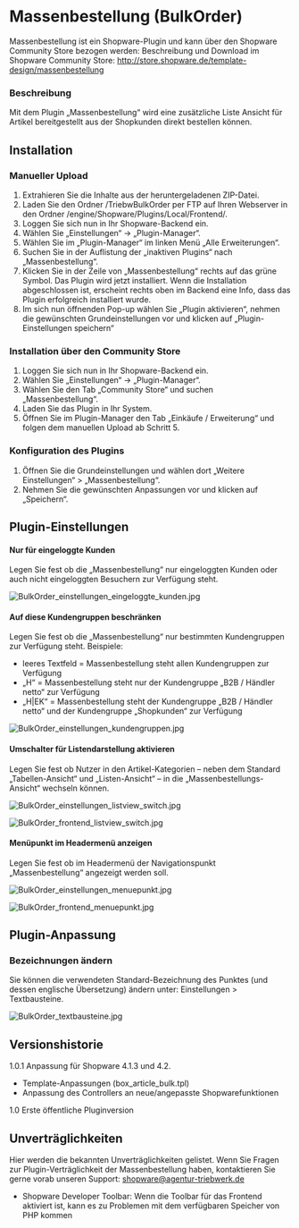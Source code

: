 Massenbestellung (BulkOrder)
==================

Massenbestellung ist ein Shopware-Plugin und kann über den Shopware Community Store bezogen werden: 
Beschreibung und Download im Shopware Community Store: http://store.shopware.de/template-design/massenbestellung

### Beschreibung
Mit dem Plugin „Massenbestellung“ wird eine zusätzliche Liste Ansicht für Artikel bereitgestellt aus der Shopkunden direkt bestellen können. 


## Installation
### Manueller Upload
1. Extrahieren Sie die Inhalte aus der heruntergeladenen ZIP-Datei.
2. Laden Sie den Ordner /TriebwBulkOrder per FTP auf Ihren Webserver in den Ordner /engine/Shopware/Plugins/Local/Frontend/.
3. Loggen Sie sich nun in Ihr Shopware-Backend ein.
4. Wählen Sie „Einstellungen“ -> „Plugin-Manager“.
5. Wählen Sie im „Plugin-Manager“ im linken Menü „Alle Erweiterungen“.
6. Suchen Sie in der Auflistung der „inaktiven Plugins“ nach „Massenbestellung“.
7. Klicken Sie in der Zeile von „Massenbestellung“ rechts auf das grüne Symbol. Das Plugin wird jetzt installiert. Wenn die Installation abgeschlossen ist, erscheint rechts oben im Backend eine Info, dass das Plugin erfolgreich installiert wurde.
8. Im sich nun öffnenden Pop-up wählen Sie „Plugin aktivieren“, nehmen die gewünschten Grundeinstellungen vor und klicken auf „Plugin-Einstellungen speichern“


### Installation über den Community Store
1. Loggen Sie sich nun in Ihr Shopware-Backend ein.
2. Wählen Sie „Einstellungen“ -> „Plugin-Manager“.
3. Wählen Sie den Tab „Community Store“ und suchen „Massenbestellung“.
4. Laden Sie das Plugin in Ihr System.
5. Öffnen Sie im Plugin-Manager den Tab „Einkäufe / Erweiterung“ und folgen dem manuellen Upload ab Schritt 5.


### Konfiguration des Plugins
1. Öffnen Sie die Grundeinstellungen und wählen dort „Weitere Einstellungen“ > „Massenbestellung“.
2. Nehmen Sie die gewünschten Anpassungen vor und klicken auf „Speichern“.


## Plugin-Einstellungen
#### Nur für eingeloggte Kunden
Legen Sie fest ob die „Massenbestellung“ nur eingeloggten Kunden oder auch nicht eingeloggten Besuchern zur Verfügung steht.

![BulkOrder_einstellungen_eingeloggte_kunden.jpg](http://doku.agentur-triebwerk-shop.de/bulkorder/BulkOrder_einstellungen_eingeloggte_kunden.jpg)


#### Auf diese Kundengruppen beschränken
Legen Sie fest ob die „Massenbestellung“ nur bestimmten Kundengruppen zur Verfügung steht. Beispiele:
* leeres Textfeld =  Massenbestellung  steht allen Kundengruppen zur Verfügung
* „H“ = Massenbestellung   steht nur der Kundengruppe  „B2B / Händler netto“ zur Verfügung
* „H|EK“ = Massenbestellung   steht der Kundengruppe  „B2B / Händler netto“ und der Kundengruppe  „Shopkunden“ zur Verfügung

![BulkOrder_einstellungen_kundengruppen.jpg](http://doku.agentur-triebwerk-shop.de/bulkorder/BulkOrder_einstellungen_kundengruppen.jpg)

#### Umschalter für Listendarstellung aktivieren
Legen Sie fest ob Nutzer in den Artikel-Kategorien – neben dem Standard „Tabellen-Ansicht“ und  „Listen-Ansicht“ – in die „Massenbestellungs-Ansicht“ wechseln können.

![BulkOrder_einstellungen_listview_switch.jpg](http://doku.agentur-triebwerk-shop.de/bulkorder/BulkOrder_einstellungen_listview_switch.jpg)

![BulkOrder_frontend_listview_switch.jpg](http://doku.agentur-triebwerk-shop.de/bulkorder/BulkOrder_frontend_listview_switch.jpg)


#### Menüpunkt im Headermenü anzeigen
Legen Sie fest ob im Headermenü der Navigationspunkt „Massenbestellung“ angezeigt werden soll. 

![BulkOrder_einstellungen_menuepunkt.jpg](http://doku.agentur-triebwerk-shop.de/bulkorder/BulkOrder_einstellungen_menuepunkt.jpg)

![BulkOrder_frontend_menuepunkt.jpg](http://doku.agentur-triebwerk-shop.de/bulkorder/BulkOrder_frontend_menuepunkt.jpg)

## Plugin-Anpassung  
### Bezeichnungen ändern
Sie können die verwendeten Standard-Bezeichnung des Punktes (und dessen englische Übersetzung) ändern unter: 
Einstellungen > Textbausteine. 

![BulkOrder_textbausteine.jpg](http://doku.agentur-triebwerk-shop.de/bulkorder/BulkOrder_textbausteine.jpg)

## Versionshistorie
1.0.1 Anpassung für Shopware 4.1.3 und 4.2.
* Template-Anpassungen (box_article_bulk.tpl)
* Anpassung des Controllers an neue/angepasste Shopwarefunktionen

1.0 Erste öffentliche Pluginversion

## Unverträglichkeiten
Hier werden die bekannten Unverträglichkeiten gelistet.
Wenn Sie Fragen zur Plugin-Verträglichkeit der Massenbestellung haben, kontaktieren Sie gerne vorab unseren Support: shopware@agentur-triebwerk.de

* Shopware Developer Toolbar: 
Wenn die Toolbar für das Frontend aktiviert ist, kann es zu Problemen mit dem verfügbaren Speicher von PHP kommen
 


